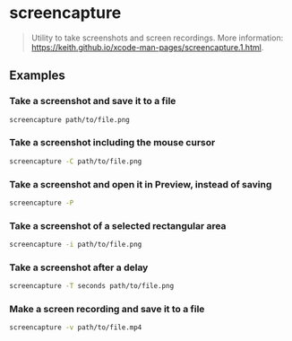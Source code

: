 # screencapture

> Utility to take screenshots and screen recordings. More information: <https://keith.github.io/xcode-man-pages/screencapture.1.html>.

## Examples

### Take a screenshot and save it to a file

```bash
screencapture path/to/file.png
```

### Take a screenshot including the mouse cursor

```bash
screencapture -C path/to/file.png
```

### Take a screenshot and open it in Preview, instead of saving

```bash
screencapture -P
```

### Take a screenshot of a selected rectangular area

```bash
screencapture -i path/to/file.png
```

### Take a screenshot after a delay

```bash
screencapture -T seconds path/to/file.png
```

### Make a screen recording and save it to a file

```bash
screencapture -v path/to/file.mp4
```
